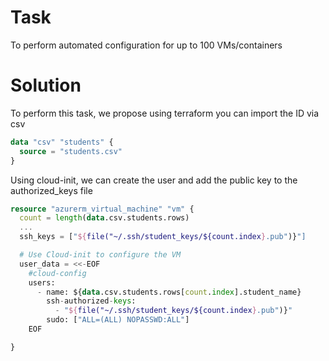 # Task
To perform automated configuration for up to 100 VMs/containers

# Solution
To perform this task, we propose using terraform you can import the ID via csv

```terraform
data "csv" "students" {
  source = "students.csv"
}

```

Using cloud-init, we can create the user and add the public key to the authorized_keys file

```terraform
resource "azurerm_virtual_machine" "vm" {
  count = length(data.csv.students.rows)
  ...
  ssh_keys = ["${file("~/.ssh/student_keys/${count.index}.pub")}"]

  # Use Cloud-init to configure the VM
  user_data = <<-EOF
    #cloud-config
    users:
      - name: ${data.csv.students.rows[count.index].student_name}
        ssh-authorized-keys:
          - "${file("~/.ssh/student_keys/${count.index}.pub")}"
        sudo: ["ALL=(ALL) NOPASSWD:ALL"]
    EOF

}
```